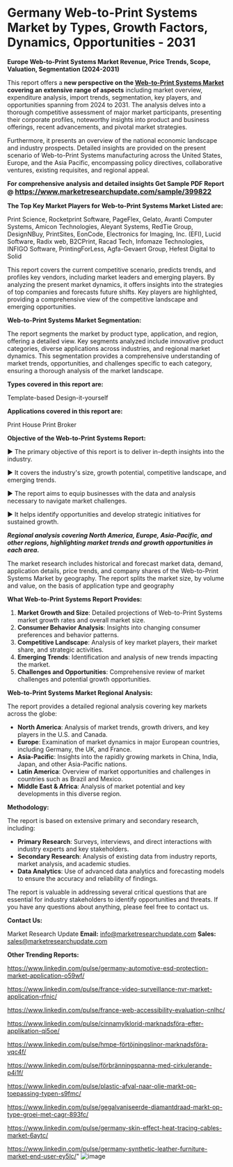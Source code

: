 # Germany Web-to-Print Systems Market by Types, Growth Factors, Dynamics, Opportunities - 2031

<strong>Europe Web-to-Print Systems Market Revenue, Price Trends, Scope, Valuation, Segmentation (2024-2031)</strong>

This report offers a <strong>new perspective on the <a href=https://www.marketresearchupdate.com/sample/399822>Web-to-Print Systems Market</a> covering an extensive range of aspects</strong> including market overview, expenditure analysis, import trends, segmentation, key players, and opportunities spanning from 2024 to 2031. The analysis delves into a thorough competitive assessment of major market participants, presenting their corporate profiles, noteworthy insights into product and business offerings, recent advancements, and pivotal market strategies.

Furthermore, it presents an overview of the national economic landscape and industry prospects. Detailed insights are provided on the present scenario of Web-to-Print Systems manufacturing across the United States, Europe, and the Asia Pacific, encompassing policy directives, collaborative ventures, existing requisites, and regional appeal.

<strong>For comprehensive analysis and detailed insights Get Sample PDF Report @ <a href=https://www.marketresearchupdate.com/sample/399822><font size=3 color=#0000ff>https://www.marketresearchupdate.com/sample/399822</font></a></strong>

<strong>The Top Key Market Players for Web-to-Print Systems Market Listed are:</strong>

Print Science, Rocketprint Software, PageFlex, Gelato, Avanti Computer Systems, Amicon Technologies, Aleyant Systems, RedTie Group, DesignNBuy, PrintSites, EonCode, Electronics for Imaging, Inc. (EFI), Lucid Software, Radix web, B2CPrint, Racad Tech, Infomaze Technologies, INFIGO Software, PrintingForLess, Agfa-Gevaert Group, Hefest Digital to Solid

This report covers the current competitive scenario, predicts trends, and profiles key vendors, including market leaders and emerging players. By analyzing the present market dynamics, it offers insights into the strategies of top companies and forecasts future shifts. Key players are highlighted, providing a comprehensive view of the competitive landscape and emerging opportunities.

<strong>Web-to-Print Systems Market Segmentation:</strong>

The report segments the market by product type, application, and region, offering a detailed view. Key segments analyzed include innovative product categories, diverse applications across industries, and regional market dynamics. This segmentation provides a comprehensive understanding of market trends, opportunities, and challenges specific to each category, ensuring a thorough analysis of the market landscape.

<strong>Types covered in this report are:</strong>

Template-based
Design-it-yourself

<strong>Applications covered in this report are:</strong>

Print House
Print Broker

<strong>Objective of the Web-to-Print Systems Report:</strong>

▶ The primary objective of this report is to deliver in-depth insights into the industry.

▶ It covers the industry's size, growth potential, competitive landscape, and emerging trends.

▶ The report aims to equip businesses with the data and analysis necessary to navigate market challenges.

▶ It helps identify opportunities and develop strategic initiatives for sustained growth.

<strong><em>Regional analysis covering North America, Europe, Asia-Pacific, and other regions, highlighting market trends and growth opportunities in each area.</em></strong>

The market research includes historical and forecast market data, demand, application details, price trends, and company shares of the Web-to-Print Systems Market by geography. The report splits the market size, by volume and value, on the basis of application type and geography

<strong>What Web-to-Print Systems Report Provides:</strong>
<ol>
  <li><strong>Market Growth and Size</strong>: Detailed projections of Web-to-Print Systems market growth rates and overall market size.</li>
  <li><strong>Consumer Behavior Analysis</strong>: Insights into changing consumer preferences and behavior patterns.</li>
  <li><strong>Competitive Landscape</strong>: Analysis of key market players, their market share, and strategic activities.</li>
  <li><strong>Emerging Trends</strong>: Identification and analysis of new trends impacting the market.</li>
  <li><strong>Challenges and Opportunities</strong>: Comprehensive review of market challenges and potential growth opportunities.</li>
</ol>

<strong>Web-to-Print Systems Market Regional Analysis:</strong>

The report provides a detailed regional analysis covering key markets across the globe:
<ul>
  <li><strong>North America</strong>: Analysis of market trends, growth drivers, and key players in the U.S. and Canada.</li>
  <li><strong>Europe</strong>: Examination of market dynamics in major European countries, including Germany, the UK, and France.</li>
  <li><strong>Asia-Pacific</strong>: Insights into the rapidly growing markets in China, India, Japan, and other Asia-Pacific nations.</li>
  <li><strong>Latin America</strong>: Overview of market opportunities and challenges in countries such as Brazil and Mexico.</li>
  <li><strong>Middle East &amp; Africa</strong>: Analysis of market potential and key developments in this diverse region.</li>
</ul>

<strong>Methodology:</strong>

The report is based on extensive primary and secondary research, including:
<ul>
  <li><strong>Primary Research</strong>: Surveys, interviews, and direct interactions with industry experts and key stakeholders.</li>
  <li><strong>Secondary Research</strong>: Analysis of existing data from industry reports, market analysis, and academic studies.</li>
  <li><strong>Data Analytics</strong>: Use of advanced data analytics and forecasting models to ensure the accuracy and reliability of findings.</li>
</ul>
The report is valuable in addressing several critical questions that are essential for industry stakeholders to identify opportunities and threats. If you have any questions about anything, please feel free to contact us.

<strong>Contact Us:</strong>

Market Research Update
<strong>Email:</strong> info@marketresearchupdate.com
<strong>Sales:</strong> sales@marketresearchupdate.com

<strong>Other Trending Reports:</strong>

<a href=https://www.linkedin.com/pulse/germany-automotive-esd-protection-market-application-o59wf/>https://www.linkedin.com/pulse/germany-automotive-esd-protection-market-application-o59wf/</a>

<a href=https://www.linkedin.com/pulse/france-video-surveillance-nvr-market-application-rfnic/>https://www.linkedin.com/pulse/france-video-surveillance-nvr-market-application-rfnic/</a>

<a href=https://www.linkedin.com/pulse/france-web-accessibility-evaluation-cnlhc/>https://www.linkedin.com/pulse/france-web-accessibility-evaluation-cnlhc/</a>

<a href=https://www.linkedin.com/pulse/cinnamylklorid-marknadsföra-efter-applikation-qi5oe/>https://www.linkedin.com/pulse/cinnamylklorid-marknadsföra-efter-applikation-qi5oe/</a>

<a href=https://www.linkedin.com/pulse/hmpe-förtöjningslinor-marknadsföra-vqc4f/>https://www.linkedin.com/pulse/hmpe-förtöjningslinor-marknadsföra-vqc4f/</a>

<a href=https://www.linkedin.com/pulse/förbränningspanna-med-cirkulerande-p4i1f/>https://www.linkedin.com/pulse/förbränningspanna-med-cirkulerande-p4i1f/</a>

<a href=https://www.linkedin.com/pulse/plastic-afval-naar-olie-markt-op-toepassing-typen-s9fmc/>https://www.linkedin.com/pulse/plastic-afval-naar-olie-markt-op-toepassing-typen-s9fmc/</a>

<a href=https://www.linkedin.com/pulse/gegalvaniseerde-diamantdraad-markt-op-type-groei-met-cagr-893fc/>https://www.linkedin.com/pulse/gegalvaniseerde-diamantdraad-markt-op-type-groei-met-cagr-893fc/</a>

<a href=https://www.linkedin.com/pulse/germany-skin-effect-heat-tracing-cables-market-6aytc/>https://www.linkedin.com/pulse/germany-skin-effect-heat-tracing-cables-market-6aytc/</a>

<a href=https://www.linkedin.com/pulse/germany-synthetic-leather-furniture-market-end-user-ey5lc/>https://www.linkedin.com/pulse/germany-synthetic-leather-furniture-market-end-user-ey5lc/</a>"
![image](https://github.com/user-attachments/assets/18bf0a3d-f966-4e86-acbf-9d200218e21c)
